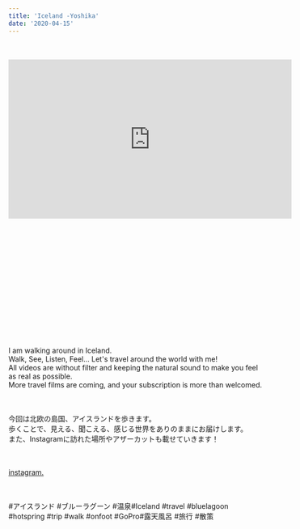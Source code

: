 ```yaml
---
title: 'Iceland -Yoshika'
date: '2020-04-15'
---
```

<br>
<br>

<iframe width="560" height="315" src="https://www.youtube-nocookie.com/embed/XNilwa7Q4ro" frameborder="0" allow="accelerometer; autoplay; clipboard-write; encrypted-media; gyroscope; picture-in-picture" allowfullscreen></iframe>

<br>
<br>
<br>
<br>
<br>
<br>
<br>
<br>
<br>
<br>
<br>
<br>
<br>
<br>
<br>


I am walking around in Iceland. <br>
Walk, See, Listen, Feel... Let's travel around the world with me! <br>
All videos are without filter and keeping the natural sound to make you feel as real as possible. <br>
More travel films are coming, and your subscription is more than welcomed. <br>
<br>
<br>

今回は北欧の島国、アイスランドを歩きます。<br>
歩くことで、見える、聞こえる、感じる世界をありのままにお届けします。<br>
また、Instagramに訪れた場所やアザーカットも載せていきます！ <br>
<br>
<br>

[instagram.](https://www.instagram.com/yoshika_photo) <br>


<br>
<br>
#アイスランド​ #ブルーラグーン​ #温泉​
#Iceland​ #travel​ #bluelagoon​ #hotspring​ #trip​ #walk​ #onfoot​ #GoPro​ 
#露天風呂​ #旅行​ #散策




<br>
<br>
<!-- 
#h1
##h2
###h3
####h4
#####h5
######h6
- brabra is list
**bold text**
_Italic_ or *Italic*

-->

<center>
© 2021 YOSY POKARI
</center>
<br>